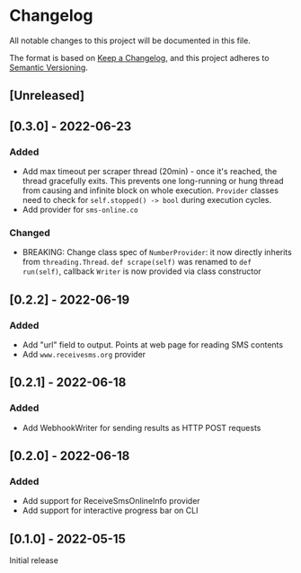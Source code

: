 # Changelog
All notable changes to this project will be documented in this file.

The format is based on [Keep a Changelog](https://keepachangelog.com/en/1.0.0/),
and this project adheres to [Semantic Versioning](https://semver.org/spec/v2.0.0.html).

## [Unreleased]

## [0.3.0] - 2022-06-23

### Added

- Add max timeout per scraper thread (20min) - once it's reached, the thread
  gracefully exits. This prevents one long-running or hung thread from causing
  and infinite block on whole execution. `Provider` classes need to check for
  `self.stopped() -> bool` during execution cycles.
- Add provider for `sms-online.co`

### Changed

- BREAKING: Change class spec of `NumberProvider`: it now directly inherits from
  `threading.Thread`. `def scrape(self)` was renamed to `def run(self)`, callback
  `Writer` is now provided via class constructor

## [0.2.2] - 2022-06-19

### Added

- Add "url" field to output. Points at web page for reading SMS contents
- Add `www.receivesms.org` provider

## [0.2.1] - 2022-06-18

### Added

- Add WebhookWriter for sending results as HTTP POST requests

## [0.2.0] - 2022-06-18

### Added

- Add support for ReceiveSmsOnlineInfo provider
- Add support for interactive progress bar on CLI

## [0.1.0] - 2022-05-15

Initial release
